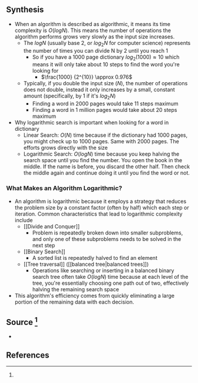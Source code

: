 ## Synthesis
- When an algorithm is described as algorithmic, it means its time complexity is $O(logN)$. This means the number of operations the algorithm performs grows very slowly as the input size increases. 
	- The $logN$ (usually base 2, or $log_2N$ for computer science) represents the number of times you can divide N by 2 until you reach 1
		- So if you have a 1000 page dictionary $log_2 (1000) \approx 10$ which means it will only take about 10 steps to find the word you're looking for
			- $\frac{1000} {2^{10}} \approx 0.976$ 
	- Typically, if you double the input size $(N)$, the number of operations does not double, instead it only increases by a small, constant amount (specifically, by 1 if it's $log_2N$)
		- Finding a word in 2000 pages would take 11 steps maximum
		- Finding a word in 1 million pages would take about 20 steps maximum
- Why logarithmic search is important when looking for a word in dictionary
	- Linear Search: $O(N)$ time because if the dictionary had 1000 pages, you might check up to 1000 pages. Same with 2000 pages. The efforts grows directly with the size
	- Logarithmic Search: $O(log N)$ time because you keep halving the search space until you find the number. You open the book in the middle. If the name is before, you discard the other half. Then check the middle again and continue doing it until you find the word or not. 
### What Makes an Algorithm Logarithmic?
- An algorithm is logarithmic because it employs a strategy that reduces the problem size by a constant factor (often by half) which each step or iteration. Common characteristics that lead to logarithmic complexity include
	- [[Divide and Conquer]]
		- Problem is repeatedly broken down into smaller subproblems, and only one of these subproblems needs to be solved in the next step
	- [[Binary Search]]
		- A sorted list is repeatedly halved to find an element
	- [[Tree traversal]] ([[balanced tree|balanced trees]])
		- Operations like searching or inserting in a balanced binary search tree often take $O(logN)$ time because at each level of the tree, you're essentially choosing one path out of two, effectively halving the remaining search space
- This algorithm's efficiency comes from quickly eliminating a large portion of the remaining data with each decision. 
## Source [^1]
- 
## References

[^1]: